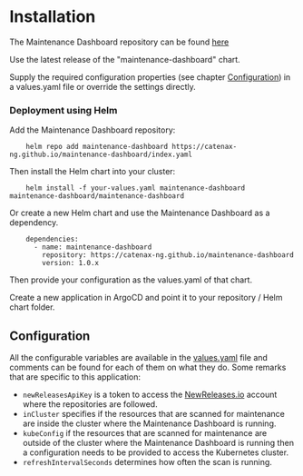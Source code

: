 # Installation

The Maintenance Dashboard repository can be found [here](https://catenax-ng.github.io/maintenance-dashboard/index.yaml)

Use the latest release of the "maintenance-dashboard" chart.

Supply the required configuration properties (see chapter [Configuration](#configuration)) in a values.yaml file or
override the settings directly.

### Deployment using Helm

Add the Maintenance Dashboard repository:

```(shell)
    helm repo add maintenance-dashboard https://catenax-ng.github.io/maintenance-dashboard/index.yaml
```

Then install the Helm chart into your cluster:

```(shell)
    helm install -f your-values.yaml maintenance-dashboard maintenance-dashboard/maintenance-dashboard
```

Or create a new Helm chart and use the Maintenance Dashboard as a dependency.

```(yaml)
    dependencies:
      - name: maintenance-dashboard
        repository: https://catenax-ng.github.io/maintenance-dashboard
        version: 1.0.x
```

Then provide your configuration as the values.yaml of that chart.

Create a new application in ArgoCD and point it to your repository / Helm chart folder.

## Configuration

All the configurable variables are available in the [values.yaml](charts/maintenance-dashboard/values.yaml) file and comments can be found for each of them on what they do. Some remarks that are specific to this application:

- `newReleasesApiKey` is a token to access the [NewReleases.io](newreleases.io) account where the repositories are followed.
- `inCluster` specifies if the resources that are scanned for maintenance are inside the cluster where the Maintenance Dashboard is running.
- `kubeConfig` if the resources that are scanned for maintenance are outside of the cluster where the Maintenance Dashboard is running then a configuration needs to be provided to access the Kubernetes cluster.
- `refreshIntervalSeconds` determines how often the scan is running.
